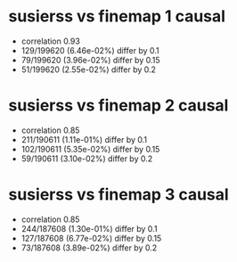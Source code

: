 # susierss vs finemap  1 causal

- correlation 0.93
- 129/199620 (6.46e-02%) differ by 0.1
- 79/199620 (3.96e-02%) differ by 0.15
- 51/199620 (2.55e-02%) differ by 0.2


# susierss vs finemap  2 causal

- correlation 0.85
- 211/190611 (1.11e-01%) differ by 0.1
- 102/190611 (5.35e-02%) differ by 0.15
- 59/190611 (3.10e-02%) differ by 0.2


# susierss vs finemap  3 causal

- correlation 0.85
- 244/187608 (1.30e-01%) differ by 0.1
- 127/187608 (6.77e-02%) differ by 0.15
- 73/187608 (3.89e-02%) differ by 0.2


